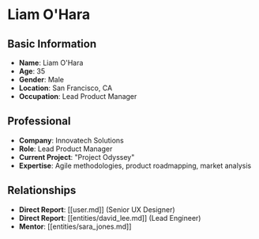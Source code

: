 # Liam O'Hara

## Basic Information
- **Name**: Liam O'Hara
- **Age**: 35
- **Gender**: Male
- **Location**: San Francisco, CA
- **Occupation**: Lead Product Manager

## Professional
- **Company**: Innovatech Solutions
- **Role**: Lead Product Manager
- **Current Project**: "Project Odyssey"
- **Expertise**: Agile methodologies, product roadmapping, market analysis

## Relationships
- **Direct Report**: [[user.md]] (Senior UX Designer)
- **Direct Report**: [[entities/david_lee.md]] (Lead Engineer)
- **Mentor**: [[entities/sara_jones.md]]